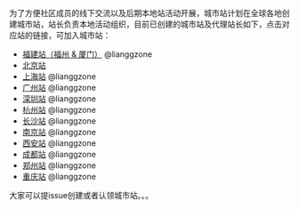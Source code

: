 为了方便社区成员的线下交流以及后期本地站活动开展，城市站计划在全球各地创建城市站，站长负责本地活动组织，目前已创建的城市站及代理站长如下，点击对应站的链接，可加入城市站：

- [福建站（福州 & 厦门）](https://github.com/vone-group/community/issues/2) @lianggzone
- [北京站](https://github.com/vone-group/community/issues/2) 
- [上海站](https://github.com/vone-group/community/issues/3) @lianggzone
- [广州站](https://github.com/vone-group/community/issues/4) @lianggzone
- [深圳站](https://github.com/vone-group/community/issues/5) @lianggzone
- [杭州站](https://github.com/vone-group/community/issues/6) @lianggzone
- [长沙站](https://github.com/vone-group/community/issues/7) @lianggzone
- [南京站](https://github.com/vone-group/community/issues/8) @lianggzone
- [西安站](https://github.com/vone-group/community/issues/9) @lianggzone
- [成都站](https://github.com/vone-group/community/issues/10) @lianggzone
- [郑州站](https://github.com/vone-group/community/issues/11) @lianggzone
- [重庆站](https://github.com/vone-group/community/issues/12) @lianggzone

大家可以提issue创建或者认领城市站。。。
